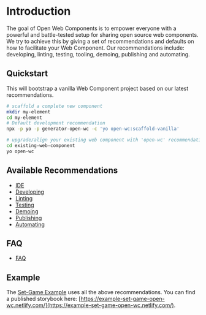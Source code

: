# Introduction

The goal of Open Web Components is to empower everyone with a powerful and battle-tested setup for sharing open source web components. We try to achieve this by giving a set of recommendations and defaults on how to facilitate your Web Component. Our recommendations include: developing, linting, testing, tooling, demoing, publishing and automating.

## Quickstart

This will bootstrap a vanilla Web Component project based on our latest recommendations.

```bash
# scaffold a complete new component
mkdir my-element
cd my-element
# Default development recommendation
npx -p yo -p generator-open-wc -c 'yo open-wc:scaffold-vanilla'

# upgrade/align your existing web component with 'open-wc' recommendations
cd existing-web-component
yo open-wc
```

## Available Recommendations
- [IDE](/ide/)
- [Developing](/developing/)
- [Linting](/linting/)
- [Testing](/testing/)
- [Demoing](/demoing/)
- [Publishing](/publishing/)
- [Automating](/automating/)

## FAQ
- [FAQ](/faq/)

## Example
The [Set-Game Example](https://github.com/open-wc/example-vanilla-set-game/) uses all the above recommendations.
You can find a published storybook here: [https://example-set-game-open-wc.netlify.com/](https://example-set-game-open-wc.netlify.com/).
